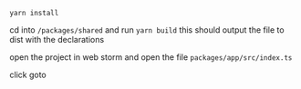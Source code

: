 `yarn install`

cd into `/packages/shared` and run `yarn build` this should output the file to dist with the declarations

open the project in web storm and open the file `packages/app/src/index.ts`

click goto

